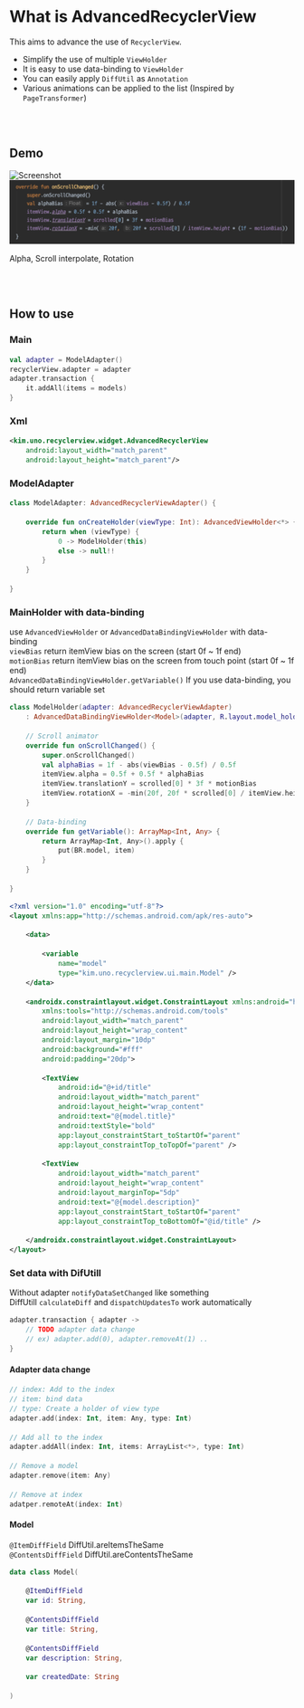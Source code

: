 # What is AdvancedRecyclerView

This aims to advance the use of `RecyclerView`.

* Simplify the use of multiple `ViewHolder`
* It is easy to use data-binding to `ViewHolder`
* You can easily apply `DiffUtil` as `Annotation`
* Various animations can be applied to the list (Inspired by `PageTransformer`)

<br/><br/>

## Demo

![Screenshot](https://github.com/ikmuwn/AdvancedRecyclerView/raw/master/Screenshot.gif)
![Screenshot](https://github.com/ikmuwn/AdvancedRecyclerView/raw/master/Screenshot-scroll-changed.png)

Alpha, Scroll interpolate, Rotation

<br/><br/>

## How to use

### Main
```kotlin
val adapter = ModelAdapter()
recyclerView.adapter = adapter
adapter.transaction {
    it.addAll(items = models)
}
```

### Xml
```xml
<kim.uno.recyclerview.widget.AdvancedRecyclerView
    android:layout_width="match_parent"
    android:layout_height="match_parent"/>
```

### ModelAdapter
```kotlin
class ModelAdapter: AdvancedRecyclerViewAdapter() {

    override fun onCreateHolder(viewType: Int): AdvancedViewHolder<*> {
        return when (viewType) {
            0 -> ModelHolder(this)
            else -> null!!
        }
    }

}
```

### MainHolder with data-binding

use `AdvancedViewHolder` or `AdvancedDataBindingViewHolder` with data-binding <br/>
`viewBias` return itemView bias on the screen (start 0f ~ 1f end) <br/>
`motionBias` return itemView bias on the screen from touch point (start 0f ~ 1f end) <br/>
`AdvancedDataBindingViewHolder.getVariable()` If you use data-binding, you should return variable set

```kotlin
class ModelHolder(adapter: AdvancedRecyclerViewAdapter)
    : AdvancedDataBindingViewHolder<Model>(adapter, R.layout.model_holder) {

    // Scroll animator
    override fun onScrollChanged() {
        super.onScrollChanged()
        val alphaBias = 1f - abs(viewBias - 0.5f) / 0.5f
        itemView.alpha = 0.5f + 0.5f * alphaBias
        itemView.translationY = scrolled[0] * 3f * motionBias
        itemView.rotationX = -min(20f, 20f * scrolled[0] / itemView.height * (1f - motionBias))
    }

    // Data-binding
    override fun getVariable(): ArrayMap<Int, Any> {
        return ArrayMap<Int, Any>().apply {
            put(BR.model, item)
        }
    }

}
```

```xml
<?xml version="1.0" encoding="utf-8"?>
<layout xmlns:app="http://schemas.android.com/apk/res-auto">

    <data>

        <variable
            name="model"
            type="kim.uno.recyclerview.ui.main.Model" />
    </data>

    <androidx.constraintlayout.widget.ConstraintLayout xmlns:android="http://schemas.android.com/apk/res/android"
        xmlns:tools="http://schemas.android.com/tools"
        android:layout_width="match_parent"
        android:layout_height="wrap_content"
        android:layout_margin="10dp"
        android:background="#fff"
        android:padding="20dp">

        <TextView
            android:id="@+id/title"
            android:layout_width="match_parent"
            android:layout_height="wrap_content"
            android:text="@{model.title}"
            android:textStyle="bold"
            app:layout_constraintStart_toStartOf="parent"
            app:layout_constraintTop_toTopOf="parent" />

        <TextView
            android:layout_width="match_parent"
            android:layout_height="wrap_content"
            android:layout_marginTop="5dp"
            android:text="@{model.description}"
            app:layout_constraintStart_toStartOf="parent"
            app:layout_constraintTop_toBottomOf="@id/title" />

    </androidx.constraintlayout.widget.ConstraintLayout>
</layout>
```

### Set data with DifUtill

Without adapter `notifyDataSetChanged` like something <br/>
DiffUtill `calculateDiff` and `dispatchUpdatesTo` work automatically

```kotlin
adapter.transaction { adapter ->
    // TODO adapter data change
    // ex) adapter.add(0), adapter.removeAt(1) ..
}
```

#### Adapter data change

```kotlin
// index: Add to the index
// item: bind data
// type: Create a holder of view type
adapter.add(index: Int, item: Any, type: Int)

// Add all to the index
adapter.addAll(index: Int, items: ArrayList<*>, type: Int)

// Remove a model
adapter.remove(item: Any)

// Remove at index
adatper.remoteAt(index: Int)
```

#### Model

`@ItemDiffField` DiffUtil.areItemsTheSame <br/>
`@ContentsDiffField` DiffUtil.areContentsTheSame

```kotlin
data class Model(

    @ItemDiffField
    var id: String,

    @ContentsDiffField
    var title: String,

    @ContentsDiffField
    var description: String,

    var createdDate: String

)
```